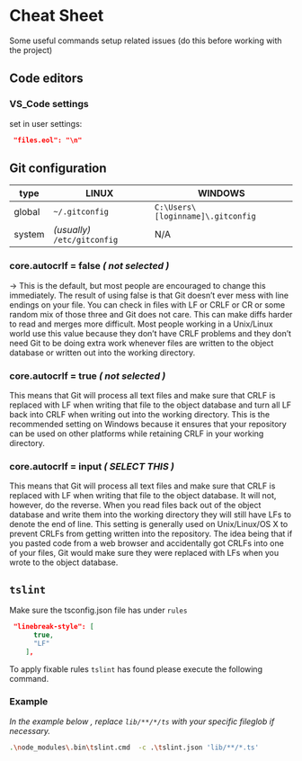 
# Cheat Sheet

Some useful commands setup related issues (do this before working with the project)

## Code editors

### VS_Code settings

set in user settings:

```json
 "files.eol": "\n"
```



## Git configuration


| type | LINUX | WINDOWS |
| -- | -- | -- |
|  global | ```~/.gitconfig```  | ```C:\Users\[loginname]\.gitconfig ``` |
|  system |  _(usually)_ ```/etc/gitconfig``` | N/A | 


### core.autocrlf = false _( not selected )_

→ This is the default, but most people are encouraged to change this immediately. The result of using false is that Git doesn’t ever mess with line endings on your file. You can check in files with LF or CRLF or CR or some random mix of those three and Git does not care. This can make diffs harder to read and merges more difficult. Most people working in a Unix/Linux world use this value because they don’t have CRLF problems and they don’t need Git to be doing extra work whenever files are written to the object database or written out into the working directory.

### core.autocrlf = true _( not selected )_

This means that Git will process all text files and make sure that CRLF is replaced with LF when writing that file to the object database and turn all LF back into CRLF when writing out into the working directory. This is the recommended setting on Windows because it ensures that your repository can be used on other platforms while retaining CRLF in your working directory.

### core.autocrlf = input _(  SELECT THIS )_

This means that Git will process all text files and make sure that CRLF is replaced with LF when writing that file to the object database. It will not, however, do the reverse. When you read files back out of the object database and write them into the working directory they will still have LFs to denote the end of line. This setting is generally used on Unix/Linux/OS X to prevent CRLFs from getting written into the repository. The idea being that if you pasted code from a web browser and accidentally got CRLFs into one of your files, Git would make sure they were replaced with LFs when you wrote to the object database.



## ```tslint```

Make sure the tsconfig.json file has under ```rules```

```json
 "linebreak-style": [
      true,
      "LF"
    ],
```

To apply fixable rules ```tslint``` has found please execute the following command.

### Example

_In the example below , replace ```lib/**/*/ts``` with your specific fileglob if necessary._

```bash
.\node_modules\.bin\tslint.cmd  -c .\tslint.json 'lib/**/*.ts'
```

